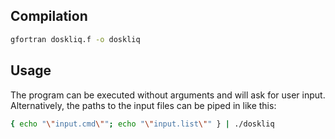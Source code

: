 ## Compilation

```bash
gfortran doskliq.f -o doskliq
```

## Usage

The program can be executed without arguments and will ask for user input.
Alternatively, the paths to the input files can be piped in like this:

```bash
{ echo "\"input.cmd\""; echo "\"input.list\"" } | ./doskliq
```
